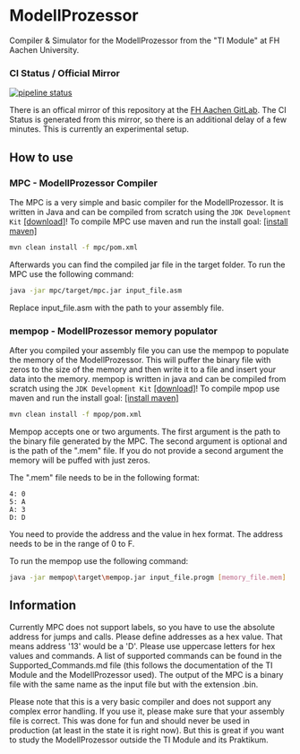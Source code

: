 # ModellProzessor

Compiler & Simulator for the ModellProzessor from the "TI Module" at FH Aachen University.

### CI Status / Official Mirror

[![pipeline status](https://git.fh-aachen.de/tb3838s/modellprozessor/badges/main/pipeline.svg)](https://git.fh-aachen.de/tb3838s/modellprozessor/-/commits/main)

There is an offical mirror of this repository at
the [FH Aachen GitLab](https://git.fh-aachen.de/tb3838s/modellprozessor).
The CI Status is generated from this mirror, so there is an additional delay of a few minutes. This is currently an
experimental setup.

## How to use

### MPC - ModellProzessor Compiler

The MPC is a very simple and basic compiler for the ModellProzessor.
It is written in Java and can be compiled from scratch using
the `JDK Development Kit` [[download]](https://www.oracle.com/de/java/technologies/downloads/#java21)!
To compile MPC use maven and run the install goal: [[install maven]](https://maven.apache.org/download.cgi)

```bash
mvn clean install -f mpc/pom.xml
```

Afterwards you can find the compiled jar file in the target folder.
To run the MPC use the following command:

```bash
java -jar mpc/target/mpc.jar input_file.asm
```

Replace input_file.asm with the path to your assembly file.

### mempop - ModellProzessor memory populator

After you compiled your assembly file you can use the mempop to populate the memory of the ModellProzessor.
This will puffer the binary file with zeros to the size of the memory and then write it to a file and insert your
data into the memory.
mempop is written in java and can be compiled from scratch using
the `JDK Development Kit` [[download]](https://www.oracle.com/de/java/technologies/downloads/#java21)!
To compile mpop use maven and run the install goal: [[install maven]](https://maven.apache.org/download.cgi)

```bash
mvn clean install -f mpop/pom.xml
```

Mempop accepts one or two arguments.
The first argument is the path to the binary file generated by the MPC.
The second argument is optional and is the path of the ".mem" file.
If you do not provide a second argument the
memory will be puffed with just zeros.

The ".mem" file needs to be in the following format:

```
4: 0
5: A
A: 3
D: D
```

You need to provide the address and the value in hex format. The address needs to be in the range of 0 to F.

To run the mempop use the following command:

```bash
java -jar mempop\target\mempop.jar input_file.progm [memory_file.mem]
```

## Information

Currently MPC does not support labels, so you have to use
the absolute address for jumps and calls.
Please define addresses as a hex value. That means address '13' would be a 'D'. Please use uppercase letters for hex
values and commands.
A list of supported commands can be found in the Supported_Commands.md file (this follows the documentation of the TI
Module and the ModellProzessor used).
The output of the MPC is a binary file with the same name as the input file but with the extension .bin.

Please note that this is a very basic compiler and does not support any complex error handling. If you use it, please
make sure that your assembly file is correct.
This was done for fun and should never be used in production (at least in the state it is right now).
But this is great if you want to study the ModellProzessor outside the TI Module and its Praktikum.
